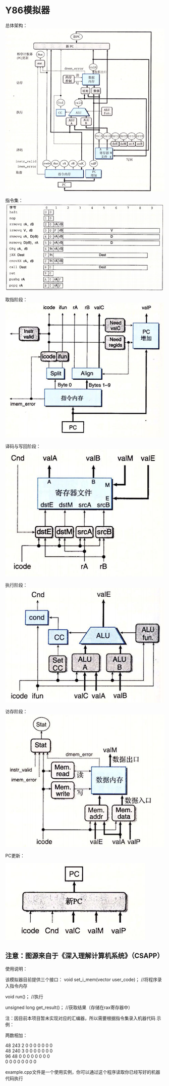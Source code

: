 # Y86模拟器

总体架构：
![avatar](1.png)

指令集：
![avatar](2.png)

取指阶段：
![avatar](3.png)

译码与写回阶段：
![avatar](4.png)

执行阶段：
![avatar](5.png)

访存阶段：
![avatar](6.png)

PC更新：

![avatar](7.png)


## 注意：图源来自于《深入理解计算机系统》（CSAPP）

使用说明：

该模拟器目前提供三个接口：
void set_i_mem(vector<unsigned char> user_code)； //将程序录入指令内存

void run()； //执行

unsigned long get_result()；  //获取结果（存储在rax寄存器中）

注：因目前本项目暂未实现对应的汇编器，所以需要根据指令集录入机器代码
示例：

两数相加：

48 243 2 0 0 0 0 0 0 0  
48 240 3 0 0 0 0 0 0 0  
96 48 0 0 0 0 0 0 0 0  
0 0 0 0 0 0 0 0

example.cpp文件是一个使用实例，你可以通过这个程序读取你已经写好的机器代码执行